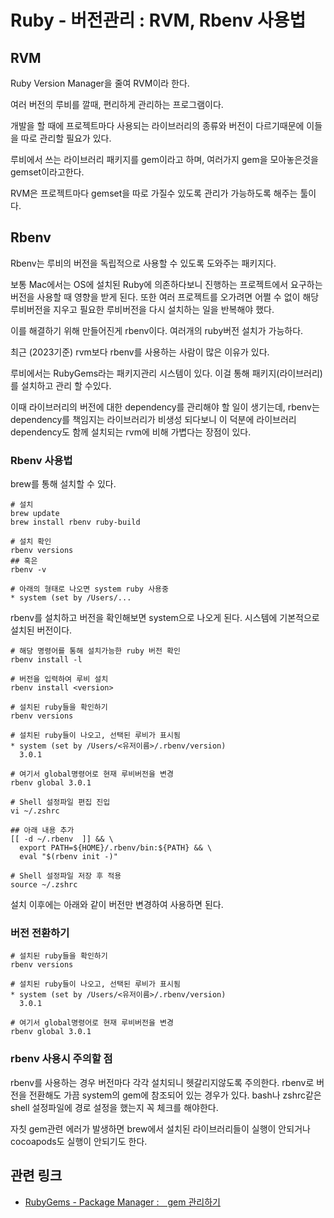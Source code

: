 # Ruby - 버전관리 : RVM, Rbenv 사용법

## RVM

Ruby Version Manager을 줄여 RVM이라 한다.

여러 버전의 루비를 깔때, 편리하게 관리하는 프로그램이다.

개발을 할 때에 프로젝트마다 사용되는 라이브러리의 종류와 버전이 다르기때문에 이들을 따로 관리할 필요가 있다.

루비에서 쓰는 라이브러리 패키지를 gem이라고 하며, 여러가지 gem을 모아놓은것을 gemset이라고한다.

RVM은 프로젝트마다 gemset을 따로 가질수 있도록 관리가 가능하도록 해주는 툴이다.

## Rbenv
Rbenv는 루비의 버전을 독립적으로 사용할 수 있도록 도와주는 패키지다.

보통 Mac에서는 OS에 설치된 Ruby에 의존하다보니 진행하는 프로젝트에서 요구하는 버전을 사용할 때 영향을 받게 된다. 또한 여러 프로젝트를 오가려면 어쩔 수 없이 해당 루비버전을 지우고 필요한 루비버전을 다시 설치하는 일을 반복해야 했다.

이를 해결하기 위해 만들어진게 rbenv이다. 여러개의 ruby버전 설치가 가능하다.

최근 (2023기준) rvm보다 rbenv를 사용하는 사람이 많은 이유가 있다.

루비에서는 RubyGems라는 패키지관리 시스템이 있다. 이걸 통해 패키지(라이브러리)를 설치하고 관리 할 수있다.

이때 라이브러리의 버전에 대한 dependency를 관리해야 할 일이 생기는데, rbenv는 dependency를 책임지는 라이브러리가 비생성 되다보니 이 덕분에 라이브러리 dependency도 함께 설치되는 rvm에 비해 가볍다는 장점이 있다.

### Rbenv 사용법
brew를 통해 설치할 수 있다.

```
# 설치
brew update
brew install rbenv ruby-build

# 설치 확인
rbenv versions
## 혹은 
rbenv -v

# 아래의 형태로 나오면 system ruby 사용중
* system (set by /Users/...
```
rbenv를 설치하고 버전을 확인해보면 system으로 나오게 된다. 시스템에 기본적으로 설치된 버전이다.
```
# 해당 명령어를 통해 설치가능한 ruby 버전 확인
rbenv install -l

# 버전을 입력하여 루비 설치
rbenv install <version>

# 설치된 ruby들을 확인하기
rbenv versions

# 설치된 ruby들이 나오고, 선택된 루비가 표시됨
* system (set by /Users/<유저이름>/.rbenv/version)
  3.0.1
  
# 여기서 global명령어로 현재 루비버전을 변경
rbenv global 3.0.1

# Shell 설정파일 편집 진입
vi ~/.zshrc

## 아래 내용 추가
[[ -d ~/.rbenv  ]] && \
  export PATH=${HOME}/.rbenv/bin:${PATH} && \
  eval "$(rbenv init -)"

# Shell 설정파일 저장 후 적용
source ~/.zshrc
```

설치 이후에는 아래와 같이 버전만 변경하여 사용하면 된다.

### 버전 전환하기

```
# 설치된 ruby들을 확인하기
rbenv versions

# 설치된 ruby들이 나오고, 선택된 루비가 표시됨
* system (set by /Users/<유저이름>/.rbenv/version)
  3.0.1
  
# 여기서 global명령어로 현재 루비버전을 변경
rbenv global 3.0.1
```

### rbenv 사용시 주의할 점
rbenv를 사용하는 경우 버전마다 각각 설치되니 헷갈리지않도록 주의한다. rbenv로 버전을 전환해도 가끔 system의 gem에 참조되어 있는 경우가 있다. bash나 zshrc같은 shell 설정파일에 경로 설정을 했는지 꼭 체크를 해야한다.

자칫 gem관련 에러가 발생하면 brew에서 설치된 라이브러리들이 실행이 안되거나 cocoapods도 실행이 안되기도 한다. 

## 관련 링크
- [RubyGems - Package Manager :　gem 관리하기](https://github.com/isGeekCode/TIL/blob/main/Ruby/ManageGem.md)

